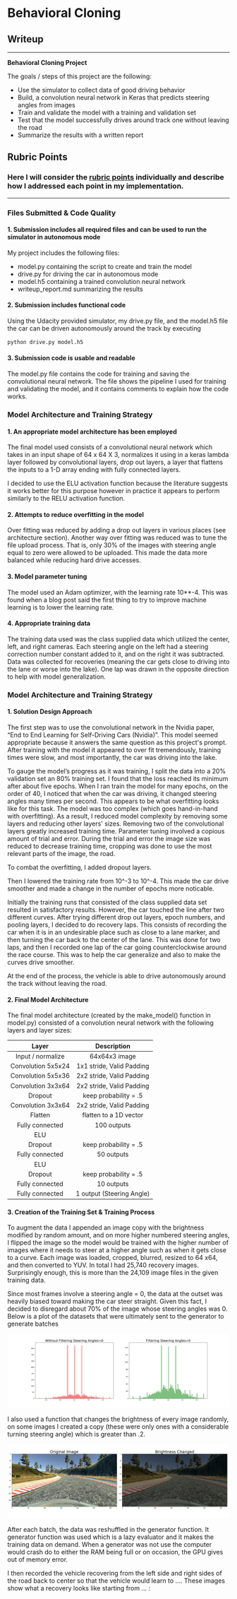 # **Behavioral Cloning**

## Writeup

---

**Behavioral Cloning Project**

The goals / steps of this project are the following:
* Use the simulator to collect data of good driving behavior
* Build, a convolution neural network in Keras that predicts steering angles from images
* Train and validate the model with a training and validation set
* Test that the model successfully drives around track one without leaving the road
* Summarize the results with a written report


[//]: # (Image References)

[image1]: ./examples/placeholder.png "Model Visualization"
[image3]: ./examples/placeholder_small.png "Recovery Image"
[image4]: ./examples/Steering-angle-filters.png "Steering Angles"
[image5]: ./examples/cropped-notcropped.png "Cropped not Cropped"
[image6]: ./examples/flipped-notflipped.png "Flipped Not Flipped"
[image7]: ./examples/brightness-original.png "Brightness Changed"

## Rubric Points
### Here I will consider the [rubric points](https://review.udacity.com/#!/rubrics/432/view) individually and describe how I addressed each point in my implementation.  

---
### Files Submitted & Code Quality

#### 1. Submission includes all required files and can be used to run the simulator in autonomous mode

My project includes the following files:
* model.py containing the script to create and train the model
* drive.py for driving the car in autonomous mode
* model.h5 containing a trained convolution neural network
* writeup_report.md summarizing the results

#### 2. Submission includes functional code
Using the Udacity provided simulator, my drive.py file, and the model.h5 file the car can be driven autonomously around the track by executing
```sh
python drive.py model.h5
```

#### 3. Submission code is usable and readable

The model.py file contains the code for training and saving the convolutional neural network. The file shows the pipeline I used for training and validating the model, and it contains comments to explain how the code works.

### Model Architecture and Training Strategy

#### 1. An appropriate model architecture has been employed

The final model used consists of a convolutional neural network which takes in an input shape of 64 x 64 X 3, normalizes it using in a keras lambda layer followed by convolutional layers, drop out layers, a layer that flattens the inputs to a 1-D array ending with fully connected layers.

I decided to use the ELU activation function because the literature suggests it works better for this purpose however in practice it appears to perform similarly to the RELU activation function.

#### 2. Attempts to reduce overfitting in the model

Over fitting was reduced by adding a drop out layers in various places (see architecture section). Another way over fitting was reduced was to tune the file upload process. That is, only 30% of the images with steering angle equal to zero were allowed to be uploaded. This made the data more balanced while reducing hard drive accesses.

#### 3. Model parameter tuning

The model used an Adam optimizer, with the learning rate 10**-4. This was found when a blog post said the first thing to try to improve machine learning is to lower the learning rate.

#### 4. Appropriate training data

The training data used was the class supplied data which utilized the center, left, and right cameras. Each steering angle on the left had a steering correction number constant added to it, and on the right it was subtracted. Data was collected for recoveries (meaning the car gets close to driving into the lane or worse into the lake). One lap was drawn in the opposite direction to help with model generalization.

### Model Architecture and Training Strategy

#### 1. Solution Design Approach

The first step was to use the convolutional network in the Nvidia paper, “End to End Learning for Self-Driving Cars (Nvidia)”. This model seemed appropriate because it answers the same question as this project's prompt. After training with the model it appeared to over fit tremendously, training times were slow, and most importantly, the car was driving into the lake.

To gauge the model’s progress as it was training, I split the data into a 20% validation set an 80% training set. I found that the loss reached its minimum after about five epochs. When I ran train the model for many epochs, on the order of 40, I noticed that when the car was driving, it changed steering angles many times per second. This appears to be what overfitting looks like for this task. The model was too complex (which goes hand-in-hand with overfitting). As a result, I reduced model complexity by removing some layers and reducing other layers' sizes. Removing two of the convolutional layers greatly increased training time. Parameter tuning involved a copious amount of trial and error. During the trial and error the image size was reduced to decrease training time, cropping was done to use the most relevant parts of the image, the road.

To combat the overfitting, I added dropout layers.

Then I lowered the training rate from 10^-3 to 10^-4. This made the car drive smoother and made a change in the number of epochs more noticable.

Initially the training runs that consisted of the class supplied data set resulted in satisfactory results. However, the car touched the line after two different curves. After trying different drop out layers, epoch numbers, and pooling layers, I decided to do recovery laps. This consists of recording the car when it is in an undesirable place such as close to a lane marker, and then turning the car back to the center of the lane. This was done for two laps, and then I recorded one lap of the car going counterclockwise around the race course. This was to help the car generalize and also to make the curves drive smoother.

At the end of the process, the vehicle is able to drive autonomously around the track without leaving the road.

#### 2. Final Model Architecture

The final model architecture (created by the make_model() function in model.py) consisted of a convolution neural network with the following layers and layer sizes:

| Layer         		|     Description	        					|
|:---------------------:|:---------------------------------------------:|
| Input / normalize 	| 64x64x3 image    								|
| Convolution 5x5x24   	| 1x1 stride, Valid Padding 					|
| Convolution 5x5x36   	| 2x2 stride, Valid Padding 					|
| Convolution 3x3x64   	| 2x2 stride, Valid Padding						|
| Dropout      			| keep probability = .5							|
| Convolution 3x3x64  	| 2x2 stride, Valid Padding 					|
| Flatten				| flatten to a 1D vector						|
| Fully connected		| 100 outputs 									|
| ELU	      			| 												|
| Dropout      			| keep probability = .5							|
| Fully connected		| 50 outputs 									|
| ELU	      			| 												|
| Dropout      			| keep probability = .5							|
| Fully connected		| 10 outputs 									|
| Fully connected		| 1 output (Steering Angle) 					|


#### 3. Creation of the Training Set & Training Process

To augment the data I appended an image copy with the brightness modified by random amount, and on more higher numbered steering angles, I flipped the image so the model would be trained with the higher number of images where it needs to steer at a higher angle such as when it gets close to a curve. Each image was loaded, cropped, blurred, resized to 64 x64, and then converted to YUV. In total I had 25,740 recovery images. Surprisingly enough, this is more than the 24,109 image files in the given training data.

Since most frames involve a steering angle = 0, the data at the outset was heavily biased toward making the car steer straight. Given this fact, I decided to disregard about 70% of the image whose steering angles was 0. Below is a plot of the datasets that were ultimately sent to the generator to generate batches

![alt text][image4]

I also used a function that changes the brightness of every image randomly, on some images I created a copy (these were only ones with a considerable turning steering angle) which is greater than .2.

![alt text][image7]

After each batch, the data was reshuffled in the generator function. It generator function was used which is a lazy evaluator and it makes the training data on demand. When a generator was not use the computer would crash do to either the RAM being full or on occasion, the GPU gives out of memory error.

I then recorded the vehicle recovering from the left side and right sides of the road back to center so that the vehicle would learn to .... These images show what a recovery looks like starting from ... :
